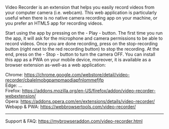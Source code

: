 Video Recorder is an extension that helps you easily record videos from your computer camera (i.e. webcam). This web application is particularly useful when there is no native camera recording app on your machine, or you prefer an HTML5 app for recording videos.

Start using the app by pressing on the - Play - button. The first time you run the app, it will ask for the microphone and camera permissions to be able to record videos. Once you are done recording, press on the stop-recording button (right next to the red recording button) to stop the recording. At the end, press on the - Stop - button to turn the camera OFF. You can install this app as a PWA on your mobile device, moreover, it is available as a browser extension as-well-as a web application:

Chrome: https://chrome.google.com/webstore/detail/video-recorder/cbalelmobgpampmaodiapfnlommefjfp  
Edge: ...  
Firefox: https://addons.mozilla.org/en-US/firefox/addon/video-recorder-webextension/  
Opera: https://addons.opera.com/en/extensions/details/video-recorder/  
Webapp & PWA: https://webbrowsertools.com/video-recorder/  

--------------------------------------------------------------

Support & FAQ: https://mybrowseraddon.com/video-recorder.html  
